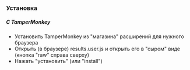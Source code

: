 ### Установка
##### С TamperMonkey
- Установить TamperMonkey из "магазина" расширений для нужного браузера
- Открыть (в браузере) results.user.js и открыть его в "сыром" виде (кнопка "raw" справа сверху)
- Нажать "установить" (или "install")